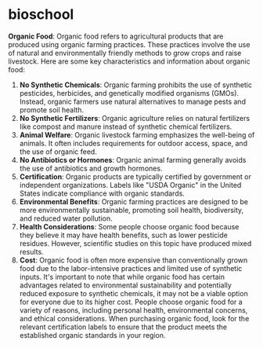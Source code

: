 # bioschool
**Organic Food**:
Organic food refers to agricultural products that are produced using organic farming practices. These practices involve the use of natural and environmentally friendly methods to grow crops and raise livestock. Here are some key characteristics and information about organic food:
1. **No Synthetic Chemicals**: Organic farming prohibits the use of synthetic pesticides, herbicides, and genetically modified organisms (GMOs). Instead, organic farmers use natural alternatives to manage pests and promote soil health.
2. **No Synthetic Fertilizers**: Organic agriculture relies on natural fertilizers like compost and manure instead of synthetic chemical fertilizers.
3. **Animal Welfare**: Organic livestock farming emphasizes the well-being of animals. It often includes requirements for outdoor access, space, and the use of organic feed.
4. **No Antibiotics or Hormones**: Organic animal farming generally avoids the use of antibiotics and growth hormones.
5. **Certification**: Organic products are typically certified by government or independent organizations. Labels like "USDA Organic" in the United States indicate compliance with organic standards.
6. **Environmental Benefits**: Organic farming practices are designed to be more environmentally sustainable, promoting soil health, biodiversity, and reduced water pollution.
7. **Health Considerations**: Some people choose organic food because they believe it may have health benefits, such as lower pesticide residues. However, scientific studies on this topic have produced mixed results.
8. **Cost**: Organic food is often more expensive than conventionally grown food due to the labor-intensive practices and limited use of synthetic inputs.
It's important to note that while organic food has certain advantages related to environmental sustainability and potentially reduced exposure to synthetic chemicals, it may not be a viable option for everyone due to its higher cost. People choose organic food for a variety of reasons, including personal health, environmental concerns, and ethical considerations.
When purchasing organic food, look for the relevant certification labels to ensure that the product meets the established organic standards in your region.
